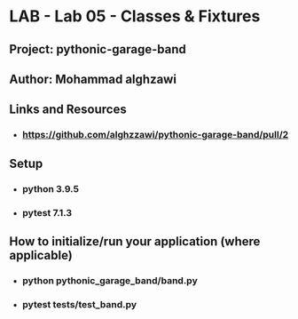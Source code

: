 # LAB - Lab 05 - Classes & Fixtures


## Project: pythonic-garage-band

## Author: Mohammad alghzawi

## Links and Resources
* ### https://github.com/alghzzawi/pythonic-garage-band/pull/2

## Setup
* ### python 3.9.5
* ### pytest 7.1.3

## How to initialize/run your application (where applicable)

* ### python pythonic_garage_band/band.py
* ### pytest tests/test_band.py   


